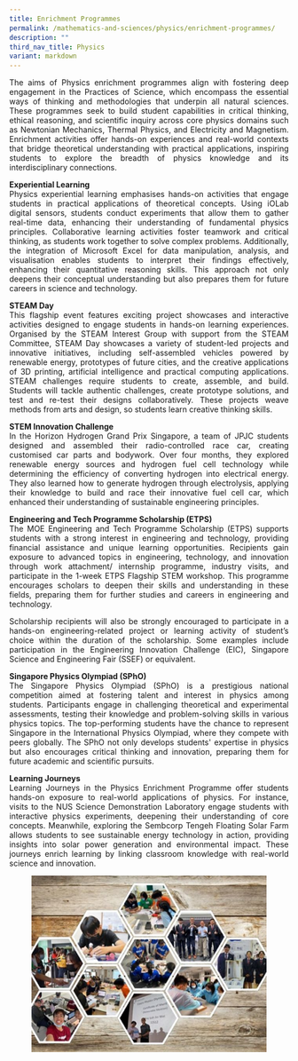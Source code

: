 ```yaml
---
title: Enrichment Programmes
permalink: /mathematics-and-sciences/physics/enrichment-programmes/
description: ""
third_nav_title: Physics
variant: markdown
---
```

<div align="justify">

<p>The aims of Physics enrichment programmes align with fostering deep engagement in the Practices of Science, which encompass the essential ways of thinking and methodologies that underpin all natural sciences. These programmes seek to build student capabilities in critical thinking, ethical reasoning, and scientific inquiry across core physics domains such as Newtonian Mechanics, Thermal Physics, and Electricity and Magnetism. Enrichment activities offer hands-on experiences and real-world contexts that bridge theoretical understanding with practical applications, inspiring students to explore the breadth of physics knowledge and its interdisciplinary connections.</p>
	
<p><b>Experiential Learning</b>
<br>Physics experiential learning emphasises hands-on activities that engage students in practical applications of theoretical concepts. Using iOLab digital sensors, students conduct experiments that allow them to gather real-time data, enhancing their understanding of fundamental physics principles. Collaborative learning activities foster teamwork and critical thinking, as students work together to solve complex problems. Additionally, the integration of Microsoft Excel for data manipulation, analysis, and visualisation enables students to interpret their findings effectively, enhancing their quantitative reasoning skills. This approach not only deepens their conceptual understanding but also prepares them for future careers in science and technology.</p>
	
<p><b>STEAM Day</b>
<br>This flagship event features exciting project showcases and interactive activities designed to engage students in hands-on learning experiences. Organised by the STEAM Interest Group with support from the STEAM Committee, STEAM Day showcases a variety of student-led projects and innovative initiatives, including self-assembled vehicles powered by renewable energy, prototypes of future cities, and the creative applications of 3D printing, artificial intelligence and practical computing applications. STEAM challenges require students to create, assemble, and build. Students will tackle authentic challenges, create prototype solutions, and test and re-test their designs collaboratively. These projects weave methods from arts and design, so students learn creative thinking skills.</p>	

<p><b>STEM Innovation Challenge</b>
<br>In the Horizon Hydrogen Grand Prix Singapore, a team of JPJC students designed and assembled their radio-controlled race car, creating customised car parts and bodywork. Over four months, they explored renewable energy sources and hydrogen fuel cell technology while determining the efficiency of converting hydrogen into electrical energy. They also learned how to generate hydrogen through electrolysis, applying their knowledge to build and race their innovative fuel cell car, which enhanced their understanding of sustainable engineering principles.</p>	
	

<p><b>Engineering and Tech Programme Scholarship (ETPS)</b>
<br>The MOE Engineering and Tech Programme Scholarship (ETPS) supports students with a strong interest in engineering and technology, providing financial assistance and unique learning opportunities. Recipients gain exposure to advanced topics in engineering, technology, and innovation through work attachment/ internship programme, industry visits, and participate in the 1-week ETPS Flagship STEM workshop. This programme encourages scholars to deepen their skills and understanding in these fields, preparing them for further studies and careers in engineering and technology.

Scholarship recipients will also be strongly encouraged to participate in a hands-on engineering-related project or learning activity of student’s choice within the duration of the scholarship. Some examples include participation in the Engineering Innovation Challenge (EIC), Singapore Science and Engineering Fair (SSEF) or equivalent.
</p>		

<p><b>Singapore Physics Olympiad (SPhO)</b>
<br>The Singapore Physics Olympiad (SPhO) is a prestigious national competition aimed at fostering talent and interest in physics among students. Participants engage in challenging theoretical and experimental assessments, testing their knowledge and problem-solving skills in various physics topics. The top-performing students have the chance to represent Singapore in the International Physics Olympiad, where they compete with peers globally. The SPhO not only develops students' expertise in physics but also encourages critical thinking and innovation, preparing them for future academic and scientific pursuits.
</p>		
	

<p><b>Learning Journeys</b>
<br>Learning Journeys in the Physics Enrichment Programme offer students hands-on exposure to real-world applications of physics. For instance, visits to the NUS Science Demonstration Laboratory engage students with interactive physics experiments, deepening their understanding of core concepts. Meanwhile, exploring the Sembcorp Tengeh Floating Solar Farm allows students to see sustainable energy technology in action, providing insights into solar power generation and environmental impact. These journeys enrich learning by linking classroom knowledge with real-world science and innovation.
</p>		
	
	
	
	
	
	
	
	
<figure>
<img src="/images/Curriculum/Physics/Physics.jpg">
</figure>	

</div>